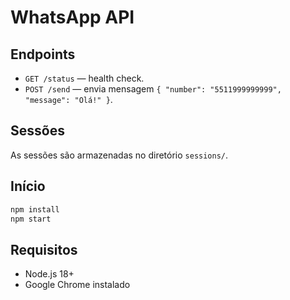# WhatsApp API

## Endpoints

- `GET /status` — health check.
- `POST /send` — envia mensagem `{ "number": "5511999999999", "message": "Olá!" }`.

## Sessões

As sessões são armazenadas no diretório `sessions/`.

## Início

```bash
npm install
npm start
```

## Requisitos

- Node.js 18+
- Google Chrome instalado